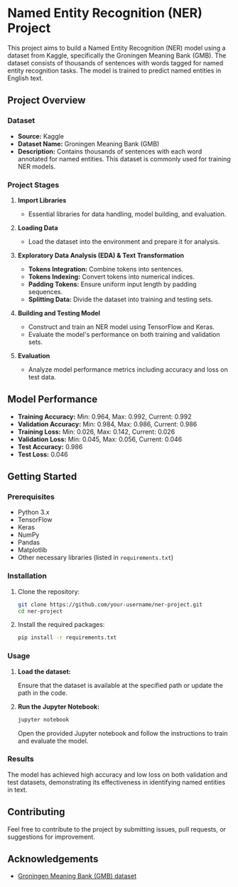 # Named Entity Recognition (NER) Project

This project aims to build a Named Entity Recognition (NER) model using a dataset from Kaggle, specifically the Groningen Meaning Bank (GMB). The dataset consists of thousands of sentences with words tagged for named entity recognition tasks. The model is trained to predict named entities in English text.

## Project Overview

### Dataset

- **Source:** Kaggle
- **Dataset Name:** Groningen Meaning Bank (GMB)
- **Description:** Contains thousands of sentences with each word annotated for named entities. This dataset is commonly used for training NER models.

### Project Stages

1. **Import Libraries**
   - Essential libraries for data handling, model building, and evaluation.

2. **Loading Data**
   - Load the dataset into the environment and prepare it for analysis.

3. **Exploratory Data Analysis (EDA) & Text Transformation**
   - **Tokens Integration:** Combine tokens into sentences.
   - **Tokens Indexing:** Convert tokens into numerical indices.
   - **Padding Tokens:** Ensure uniform input length by padding sequences.
   - **Splitting Data:** Divide the dataset into training and testing sets.

4. **Building and Testing Model**
   - Construct and train an NER model using TensorFlow and Keras.
   - Evaluate the model's performance on both training and validation sets.

5. **Evaluation**
   - Analyze model performance metrics including accuracy and loss on test data.

## Model Performance

- **Training Accuracy:** Min: 0.964, Max: 0.992, Current: 0.992
- **Validation Accuracy:** Min: 0.984, Max: 0.986, Current: 0.986
- **Training Loss:** Min: 0.026, Max: 0.142, Current: 0.026
- **Validation Loss:** Min: 0.045, Max: 0.056, Current: 0.046
- **Test Accuracy:** 0.986
- **Test Loss:** 0.046

## Getting Started

### Prerequisites

- Python 3.x
- TensorFlow
- Keras
- NumPy
- Pandas
- Matplotlib
- Other necessary libraries (listed in `requirements.txt`)

### Installation

1. Clone the repository:

   ```bash
   git clone https://github.com/your-username/ner-project.git
   cd ner-project
   ```

2. Install the required packages:

   ```bash
   pip install -r requirements.txt
   ```

### Usage

1. **Load the dataset:**

   Ensure that the dataset is available at the specified path or update the path in the code.

2. **Run the Jupyter Notebook:**

   ```bash
   jupyter notebook
   ```

   Open the provided Jupyter notebook and follow the instructions to train and evaluate the model.

### Results

The model has achieved high accuracy and low loss on both validation and test datasets, demonstrating its effectiveness in identifying named entities in text.

## Contributing

Feel free to contribute to the project by submitting issues, pull requests, or suggestions for improvement.


## Acknowledgements

- [Groningen Meaning Bank (GMB) dataset](https://www.kaggle.com/datasets/abhinavwalia95/entity-annotated-corpus)
